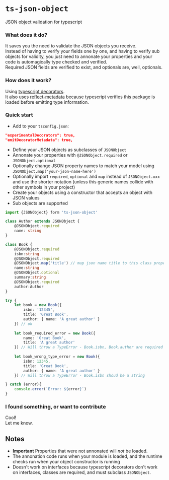 # `ts-json-object`

JSON object validation for typescript

### What does it do?
It saves you the need to validate the JSON objects you receive.  
Instead of having to verify your fields one by one, and having to verify sub objects for validity, you just need to annonate your properties and your code is automagically type checked and verified.  
Required JSON fields are verified to exist, and optionals are, well, optionals.

### How does it work?

Using [typescript decorators](https://www.typescriptlang.org/docs/handbook/decorators.html).  
It also uses [reflect-metadata](https://www.npmjs.com/package/reflect-metadata) because typescript verifies this package is loaded before emitting type information.  

### Quick start

* Add to your `tsconfig.json`:  

```json
"experimentalDecorators": true,
"emitDecoratorMetadata": true,
```

* Define your JSON objects as subclasses of `JSONObject`
* Annonate your properties with `@JSONObject.required` or `JSONObject.optional`
* Optionally change JSON property names to match your model using `JSONObject.map('your-json-name-here')`
* Optionally import `required`, `optional` and `map` instead of `JSONObject.xxx` and use the shorter notation (unless this generic names collide with other symbols in your project)
* Create your objects using a constructor that accepts an object with JSON values
* Sub objects are supported


```typescript
import {JSONObject} form 'ts-json-object'

class Author extends JSONObject {
	@JSONObject.required
	name: string
}

class Book {
	@JSONObject.required
	isbn:string
	@JSONObject.required
	@JSONObject.map('title') // map json name title to this class property - 'name'
	name:string
	@JSONObject.optional
	summary:string
	@JSONObject.required
	author:Author
}

try {
	let book = new Book({
		isbn: '12345',
		title: 'Great Book',
		author: { name: 'A great author' }
	}) // ok
		
	let book_required_error = new Book({
		name: 'Great Book',
		title: 'A great author'
	}) // Will throw a TypeError - Book.isbn, Book.author are required
	
	let book_wrong_type_error = new Book({
		isbn: 12345,
		title: 'Great Book',
		author: { name: 'A great author' }
	}) // Will throw a TypeError - Book.isbn shoud be a string

} catch (error){
	console.error(`Error: ${error}`)
}
```

### I found something, or want to contribute

Cool!  
Let me know.

## Notes

* **Important**
Properties that were not annonated will _not_ be loaded.
* The annonation code runs when your module is loaded, and the runtime checks run when your object constructor is running
* Doesn't work on interfaces because typescript decorators don't work on interfaces, classes are required, and must subclass `JSONObject`.